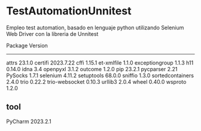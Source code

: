 # TestAutomationUnnitest
Empleo test automation, basado en lenguaje python utilizando Selenium Web Driver con la libreria de Unnitest


Package          Version
---------------- ---------
attrs            23.1.0
certifi          2023.7.22
cffi             1.15.1
et-xmlfile       1.1.0
exceptiongroup   1.1.3
h11              0.14.0
idna             3.4
openpyxl         3.1.2
outcome          1.2.0
pip              23.2.1
pycparser        2.21
PySocks          1.7.1
selenium         4.11.2
setuptools       68.0.0
sniffio          1.3.0
sortedcontainers 2.4.0
trio             0.22.2
trio-websocket   0.10.3
urllib3          2.0.4
wheel            0.40.0
wsproto          1.2.0


tool
------------------
PyCharm 2023.2.1 





